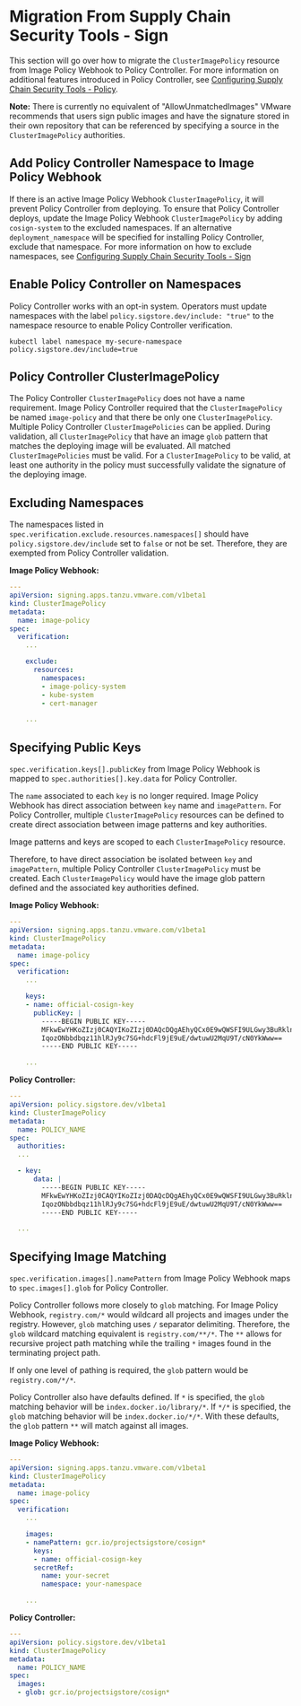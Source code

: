 # Migration From Supply Chain Security Tools - Sign

This section will go over how to migrate the `ClusterImagePolicy` resource
from Image Policy Webhook to Policy Controller. For more information on
additional features introduced in Policy Controller, see
[Configuring Supply Chain Security Tools - Policy](configuring.md).

**Note:** There is currently no equivalent of "AllowUnmatchedImages"
VMware recommends that users sign public images and have the signature
stored in their own repository that can be referenced by specifying a source
in the `ClusterImagePolicy` authorities.

## Add Policy Controller Namespace to Image Policy Webhook

If there is an active Image Policy Webhook `ClusterImagePolicy`, it will prevent
Policy Controller from deploying. To ensure that Policy Controller deploys,
update the Image Policy Webhook `ClusterImagePolicy` by adding `cosign-system`
to the excluded namespaces. If an alternative `deployment_namespace` will be
specified for installing Policy Controller, exclude that namespace.
For more information on how to exclude namespaces, see
[Configuring Supply Chain Security Tools - Sign](../scst-sign/configuring.md#create-cip-resource)

## Enable Policy Controller on Namespaces

Policy Controller works with an opt-in system. Operators must update namespaces
with the label `policy.sigstore.dev/include: "true"` to the namespace resource
to enable Policy Controller verification.

```console
kubectl label namespace my-secure-namespace policy.sigstore.dev/include=true
```

## Policy Controller ClusterImagePolicy

The Policy Controller `ClusterImagePolicy` does not have a name requirement.
Image Policy Controller required that the `ClusterImagePolicy` be named
`image-policy` and that there be only one `ClusterImagePolicy`. Multiple
Policy Controller `ClusterImagePolicies` can be applied. During validation, all
`ClusterImagePolicy` that have an image `glob` pattern that matches the
deploying image will be evaluated. All matched `ClusterImagePolicies` must be
valid. For a `ClusterImagePolicy` to be valid, at least one authority in the
policy must successfully validate the signature of the deploying image.


## Excluding Namespaces

The namespaces listed in `spec.verification.exclude.resources.namespaces[]`
should have `policy.sigstore.dev/include` set to `false` or not be set.
Therefore, they are exempted from Policy Controller validation.

**Image Policy Webhook:**
```yaml
---
apiVersion: signing.apps.tanzu.vmware.com/v1beta1
kind: ClusterImagePolicy
metadata:
  name: image-policy
spec:
  verification:
    ...

    exclude:
      resources:
        namespaces:
        - image-policy-system
        - kube-system
        - cert-manager

    ...
```

## Specifying Public Keys

`spec.verification.keys[].publicKey` from Image Policy Webhook is mapped to
`spec.authorities[].key.data` for Policy Controller.

The `name` associated to each `key` is no longer required. Image Policy Webhook
has direct association between `key` name and `imagePattern`. For Policy
Controller, multiple `ClusterImagePolicy` resources can be defined to create
direct association between image patterns and key authorities.

Image patterns and keys are scoped to each `ClusterImagePolicy` resource.

Therefore, to have direct association be isolated between `key` and
`imagePattern`, multiple Policy Controller `ClusterImagePolicy` must be created.
Each `ClusterImagePolicy` would have the image glob pattern defined and the
associated key authorities defined.

**Image Policy Webhook:**
```yaml
---
apiVersion: signing.apps.tanzu.vmware.com/v1beta1
kind: ClusterImagePolicy
metadata:
  name: image-policy
spec:
  verification:
    ...

    keys:
    - name: official-cosign-key
      publicKey: |
        -----BEGIN PUBLIC KEY-----
        MFkwEwYHKoZIzj0CAQYIKoZIzj0DAQcDQgAEhyQCx0E9wQWSFI9ULGwy3BuRklnt
        IqozONbbdbqz11hlRJy9c7SG+hdcFl9jE9uE/dwtuwU2MqU9T/cN0YkWww==
        -----END PUBLIC KEY-----

    ...
```

**Policy Controller:**
```yaml
---
apiVersion: policy.sigstore.dev/v1beta1
kind: ClusterImagePolicy
metadata:
  name: POLICY_NAME
spec:
  authorities:
  ...

  - key:
      data: |
        -----BEGIN PUBLIC KEY-----
        MFkwEwYHKoZIzj0CAQYIKoZIzj0DAQcDQgAEhyQCx0E9wQWSFI9ULGwy3BuRklnt
        IqozONbbdbqz11hlRJy9c7SG+hdcFl9jE9uE/dwtuwU2MqU9T/cN0YkWww==
        -----END PUBLIC KEY-----

  ...
```


## Specifying Image Matching

`spec.verification.images[].namePattern` from Image Policy Webhook maps to
`spec.images[].glob` for Policy Controller.

Policy Controller follows more closely to `glob` matching. For Image Policy
Webhook, `registry.com/*` would wildcard all projects and images under the
registry. However, `glob` matching uses `/` separator delimiting. Therefore,
the `glob` wildcard matching equivalent is `registry.com/**/*`. The `**` allows
for recursive project path matching while the trailing `*` images found in the
terminating project path.

If only one level of pathing is required, the `glob` pattern would be
`registry.com/*/*`.

Policy Controller also have defaults defined. If `*` is specified, the `glob`
matching behavior will be `index.docker.io/library/*`. If `*/*` is specified,
the `glob` matching behavior will be `index.docker.io/*/*`. With these defaults,
the `glob` pattern `**` will match against all images.

**Image Policy Webhook:**
```yaml
---
apiVersion: signing.apps.tanzu.vmware.com/v1beta1
kind: ClusterImagePolicy
metadata:
  name: image-policy
spec:
  verification:
    ...

    images:
    - namePattern: gcr.io/projectsigstore/cosign*
      keys:
      - name: official-cosign-key
      secretRef:
        name: your-secret
        namespace: your-namespace

    ...
```

**Policy Controller:**
```yaml
---
apiVersion: policy.sigstore.dev/v1beta1
kind: ClusterImagePolicy
metadata:
  name: POLICY_NAME
spec:
  images:
  - glob: gcr.io/projectsigstore/cosign*
```